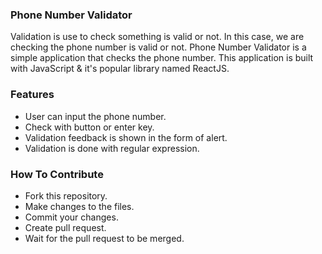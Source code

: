 ### Phone Number Validator
Validation is use to check something is valid or not. In this case, we are checking the phone number is valid or not. Phone Number Validator is a simple application that checks the phone number. This application is built with JavaScript & it's popular library named ReactJS.

### Features
- User can input the phone number.
- Check with button or enter key.
- Validation feedback is shown in the form of alert.
- Validation is done with regular expression.

### How To Contribute
- Fork this repository.
- Make changes to the files.
- Commit your changes.
- Create pull request.
- Wait for the pull request to be merged.
